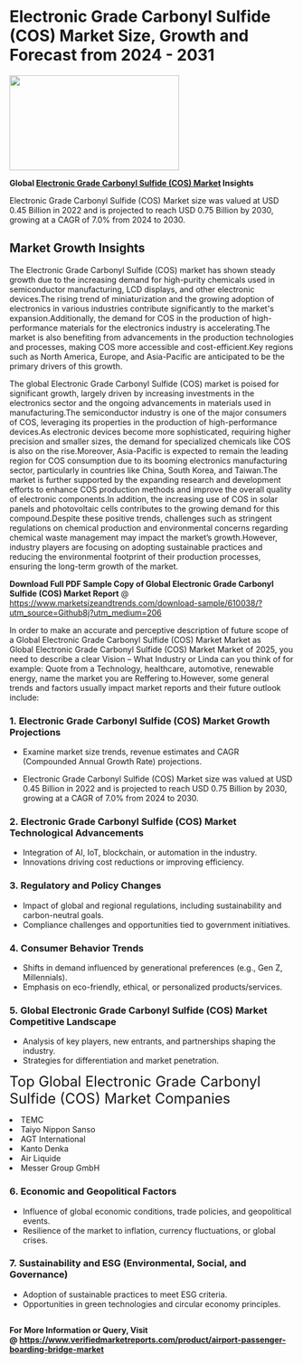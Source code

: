 <H1>Electronic Grade Carbonyl Sulfide (COS) Market Size, Growth and Forecast from 2024 - 2031</H1><img class="aligncenter size-medium wp-image-584254" src="https://thirdeyenews.in/wp-content/uploads/2024/09/Global-Market-Research-300x168.jpeg" alt="" width="300" height="168" /><p><strong>Global&nbsp;<a href="https://www.marketsizeandtrends.com/download-sample/610038/?utm_source=Github8j?utm_medium=206">Electronic Grade Carbonyl Sulfide (COS) Market</a> Insights</strong></p><p>Electronic Grade Carbonyl Sulfide (COS) Market size was valued at USD 0.45 Billion in 2022 and is projected to reach USD 0.75 Billion by 2030, growing at a CAGR of 7.0% from 2024 to 2030.</p><p><h2>Market Growth Insights</h2> <p>The Electronic Grade Carbonyl Sulfide (COS) market has shown steady growth due to the increasing demand for high-purity chemicals used in semiconductor manufacturing, LCD displays, and other electronic devices.The rising trend of miniaturization and the growing adoption of electronics in various industries contribute significantly to the market's expansion.Additionally, the demand for COS in the production of high-performance materials for the electronics industry is accelerating.The market is also benefiting from advancements in the production technologies and processes, making COS more accessible and cost-efficient.Key regions such as North America, Europe, and Asia-Pacific are anticipated to be the primary drivers of this growth.</p> <p>The global Electronic Grade Carbonyl Sulfide (COS) market is poised for significant growth, largely driven by increasing investments in the electronics sector and the ongoing advancements in materials used in manufacturing.The semiconductor industry is one of the major consumers of COS, leveraging its properties in the production of high-performance devices.As electronic devices become more sophisticated, requiring higher precision and smaller sizes, the demand for specialized chemicals like COS is also on the rise.Moreover, Asia-Pacific is expected to remain the leading region for COS consumption due to its booming electronics manufacturing sector, particularly in countries like China, South Korea, and Taiwan.The market is further supported by the expanding research and development efforts to enhance COS production methods and improve the overall quality of electronic components.In addition, the increasing use of COS in solar panels and photovoltaic cells contributes to the growing demand for this compound.Despite these positive trends, challenges such as stringent regulations on chemical production and environmental concerns regarding chemical waste management may impact the market’s growth.However, industry players are focusing on adopting sustainable practices and reducing the environmental footprint of their production processes, ensuring the long-term growth of the market.</p> <p><span class=""><strong>Download Full PDF Sample Copy of Global Electronic Grade Carbonyl Sulfide (COS) Market Report</strong> @ <a href="https://www.marketsizeandtrends.com/download-sample/610038/?utm_source=Github8j?utm_medium=206" target="_blank">https://www.marketsizeandtrends.com/download-sample/610038/?utm_source=Github8j?utm_medium=206</a></span></p><p>In order to make an accurate and perceptive description of future scope of a Global&nbsp;Electronic Grade Carbonyl Sulfide (COS) Market Market as Global&nbsp;Electronic Grade Carbonyl Sulfide (COS) Market Market of 2025, you need to describe a clear Vision &ndash; What Industry or Linda can you think of for example: Quote from a Technology, healthcare, automotive, renewable energy, name the market you are Reffering to.However, some general trends and factors usually impact market reports and their future outlook include:</p><h3>1.&nbsp;<strong>Electronic Grade Carbonyl Sulfide (COS) Market Growth Projections</strong></h3><ul><li>Examine market size trends, revenue estimates and CAGR (Compounded Annual Growth Rate) projections.</li><li><p>Electronic Grade Carbonyl Sulfide (COS) Market size was valued at USD 0.45 Billion in 2022 and is projected to reach USD 0.75 Billion by 2030, growing at a CAGR of 7.0% from 2024 to 2030.</p></li></ul><h3>2.&nbsp;<strong>Electronic Grade Carbonyl Sulfide (COS) Market Technological Advancements</strong></h3><ul><li>Integration of AI, IoT, blockchain, or automation in the industry.</li><li>Innovations driving cost reductions or improving efficiency.</li></ul><h3>3.&nbsp;<strong>Regulatory and Policy Changes</strong></h3><ul><li>Impact of global and regional regulations, including sustainability and carbon-neutral goals.</li><li>Compliance challenges and opportunities tied to government initiatives.</li></ul><h3>4.&nbsp;<strong>Consumer Behavior Trends</strong></h3><ul><li>Shifts in demand influenced by generational preferences (e.g., Gen Z, Millennials).</li><li>Emphasis on eco-friendly, ethical, or personalized products/services.</li></ul><h3>5.&nbsp;<strong>Global Electronic Grade Carbonyl Sulfide (COS) Market Competitive Landscape</strong></h3><ul><li>Analysis of key players, new entrants, and partnerships shaping the industry.</li><li>Strategies for differentiation and market penetration.</li></ul><p data-pm-slice="1 1 []"><span style="color: inherit; font-family: inherit; font-size: 25px;">Top Global Electronic Grade Carbonyl Sulfide (COS) Market Companies</span></p><div class="" data-test-id=""><p><li>TEMC</li><li> Taiyo Nippon Sanso</li><li> AGT International</li><li> Kanto Denka</li><li> Air Liquide</li><li> Messer Group GmbH</li></p></div><h3>6.&nbsp;<strong>Economic and Geopolitical Factors</strong></h3><ul><li>Influence of global economic conditions, trade policies, and geopolitical events.</li><li>Resilience of the market to inflation, currency fluctuations, or global crises.</li></ul><h3>7.&nbsp;<strong>Sustainability and ESG (Environmental, Social, and Governance)</strong></h3><ul><li>Adoption of sustainable practices to meet ESG criteria.</li><li>Opportunities in green technologies and circular economy principles.</li></ul><h2><strong style="font-size: 14px;">For More Information or Query, Visit @&nbsp;</strong><a style="background-color: #ffffff; font-size: 14px;" href="https://www.marketsizeandtrends.com/report/electronic-grade-carbonyl-sulfide-cos-market/" target="_blank">https://www.verifiedmarketreports.com/product/airport-passenger-boarding-bridge-market</a></h2>